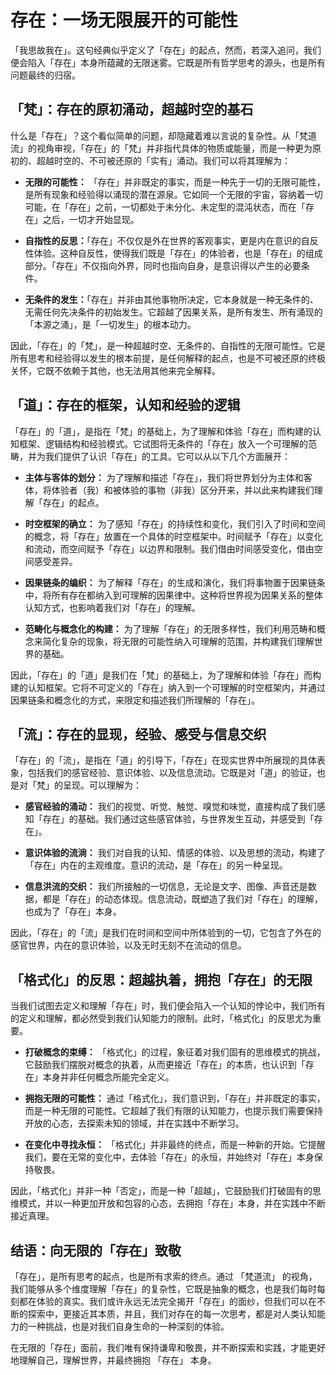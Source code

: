 # 存在：一场无限展开的可能性

「我思故我在」。这句经典似乎定义了「存在」的起点，然而，若深入追问，我们便会陷入「存在」本身所蕴藏的无限迷雾。它既是所有哲学思考的源头，也是所有问题最终的归宿。

## 「梵」：存在的原初涌动，超越时空的基石

什么是「存在」？这个看似简单的问题，却隐藏着难以言说的复杂性。从「梵道流」的视角审视，「存在」的「梵」并非指代具体的物质或能量，而是一种更为原初的、超越时空的、不可被还原的「实有」涌动。我们可以将其理解为：

*   **无限的可能性：** 「存在」并非既定的事实，而是一种先于一切的无限可能性，是所有现象和经验得以涌现的潜在源泉。它如同一个无限的宇宙，容纳着一切可能，在「存在」之前，一切都处于未分化、未定型的混沌状态，而在「存在」之后，一切才开始显现。

*   **自指性的反思：**「存在」不仅仅是外在世界的客观事实，更是内在意识的自反性体验。这种自反性，使得我们既是「存在」的体验者，也是「存在」的组成部分。「存在」不仅指向外界，同时也指向自身，是意识得以产生的必要条件。

*   **无条件的发生：**「存在」并非由其他事物所决定，它本身就是一种无条件的、无需任何先决条件的初始发生。它超越了因果关系，是所有发生、所有涌现的「本源之涌」，是「一切发生」的根本动力。

因此，「存在」的「梵」，是一种超越时空、无条件的、自指性的无限可能性。它是所有思考和经验得以发生的根本前提，是任何解释的起点，也是不可被还原的终极关怀，它既不依赖于其他，也无法用其他来完全解释。

## 「道」：存在的框架，认知和经验的逻辑

「存在」的「道」，是指在「梵」的基础上，为了理解和体验「存在」而构建的认知框架、逻辑结构和经验模式。它试图将无条件的「存在」放入一个可理解的范畴，并为我们提供了认识「存在」的工具。它可以从以下几个方面展开：

*   **主体与客体的划分：** 为了理解和描述「存在」，我们将世界划分为主体和客体，将体验者（我）和被体验的事物（非我）区分开来，并以此来构建我们理解「存在」的起点。

*   **时空框架的确立：** 为了感知「存在」的持续性和变化，我们引入了时间和空间的概念，将「存在」放置在一个具体的时空框架中。时间赋予「存在」以变化和流动，而空间赋予「存在」以边界和限制。我们借由时间感受变化，借由空间感受差异。

*   **因果链条的编织：** 为了解释「存在」的生成和演化，我们将事物置于因果链条中，将所有存在都纳入到可理解的因果律中。这种将世界视为因果关系的整体认知方式，也影响着我们对「存在」的理解。

*   **范畴化与概念化的构建：** 为了理解「存在」的无限多样性，我们利用范畴和概念来简化复杂的现象，将无限的可能性纳入可理解的范围，并构建我们理解世界的基础。

因此，「存在」的「道」是我们在「梵」的基础上，为了理解和体验「存在」而构建的认知框架。它将不可定义的「存在」纳入到一个可理解的时空框架内，并通过因果链条和概念化的方式，来限定和描述我们所理解的「存在」。

## 「流」：存在的显现，经验、感受与信息交织

「存在」的「流」，是指在「道」的引导下，「存在」在现实世界中所展现的具体表象，包括我们的感官经验、意识体验、以及信息流动。它既是对「道」的验证，也是对「梵」的呈现。可以理解为：

*   **感官经验的涌动：** 我们的视觉、听觉、触觉、嗅觉和味觉，直接构成了我们感知「存在」的基础。我们通过这些感官体验，与世界发生互动，并感受到「存在」。

*   **意识体验的流淌：** 我们对自我的认知、情感的体验、以及思想的流动，构建了「存在」内在的主观维度。意识的流动，是「存在」的另一种呈现。

*   **信息洪流的交织：** 我们所接触的一切信息，无论是文字、图像、声音还是数据，都是「存在」的动态体现。信息流动，既塑造了我们对「存在」的理解，也成为了「存在」本身。

因此，「存在」的「流」是我们在时间和空间中所体验到的一切，它包含了外在的感官世界，内在的意识体验，以及无时无刻不在流动的信息。

## 「格式化」的反思：超越执着，拥抱「存在」的无限

当我们试图去定义和理解「存在」时，我们便会陷入一个认知的悖论中，我们所有的定义和理解，都必然受到我们认知能力的限制。此时，「格式化」的反思尤为重要。

*   **打破概念的束缚：** 「格式化」的过程，象征着对我们固有的思维模式的挑战，它鼓励我们摆脱对概念的执着，从而更接近「存在」的本质，也认识到「存在」本身并非任何概念所能完全定义。

*   **拥抱无限的可能性：** 通过「格式化」，我们意识到，「存在」并非既定的事实，而是一种无限的可能性。它超越了我们有限的认知能力，也提示我们需要保持开放的心态，去探索未知的领域，并在实践中不断学习。

*   **在变化中寻找永恒：** 「格式化」并非最终的终点，而是一种新的开始。它提醒我们，要在无常的变化中，去体验「存在」的永恒，并始终对「存在」本身保持敬畏。

因此，「格式化」并非一种「否定」，而是一种「超越」，它鼓励我们打破固有的思维模式，并以一种更加开放和包容的心态，去拥抱「存在」本身，并在实践中不断接近真理。

## 结语：向无限的「存在」致敬

「存在」，是所有思考的起点，也是所有求索的终点。通过 「梵道流」 的视角，我们能够从多个维度理解「存在」的复杂性，它既是抽象的概念，也是我们每时每刻都在体验的真实。我们或许永远无法完全揭开「存在」的面纱，但我们可以在不断的探索中，更接近其本质，并且，我们对存在的每一次思考，都是对人类认知能力的一种挑战，也是对我们自身生命的一种深刻的体验。

在无限的「存在」面前，我们唯有保持谦卑和敬畏，并不断探索和实践，才能更好地理解自己，理解世界，并最终拥抱 「存在」 本身。
